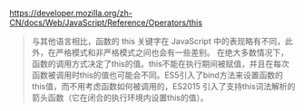 https://developer.mozilla.org/zh-CN/docs/Web/JavaScript/Reference/Operators/this

> 与其他语言相比，函数的 this 关键字在 JavaScript 中的表现略有不同，此外，在严格模式和非严格模式之间也会有一些差别。
在绝大多数情况下，函数的调用方式决定了this的值。this不能在执行期间被赋值，并且在每次函数被调用时this的值也可能会不同。ES5引入了bind方法来设置函数的this值，而不用考虑函数如何被调用的，ES2015 引入了支持this词法解析的箭头函数（它在闭合的执行环境内设置this的值）。